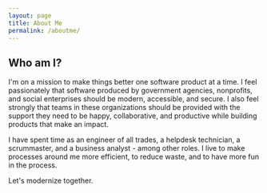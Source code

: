 ```yaml
---
layout: page
title: About Me
permalink: /aboutme/
---
```


## Who am I?

I'm on a mission to make things better one software product at a time. I feel passionately that software produced by government agencies, nonprofits, and social enterprises should be modern, accessible, and secure. I also feel strongly that teams in these organizations should be provided with the support they need to be happy, collaborative, and productive while building products that make an impact.

I have spent time as an engineer of all trades, a helpdesk technician, a scrummaster, and a business analyst - among other roles. I live to make processes around me more efficient, to reduce waste, and to have more fun in the process.

Let's modernize together.

